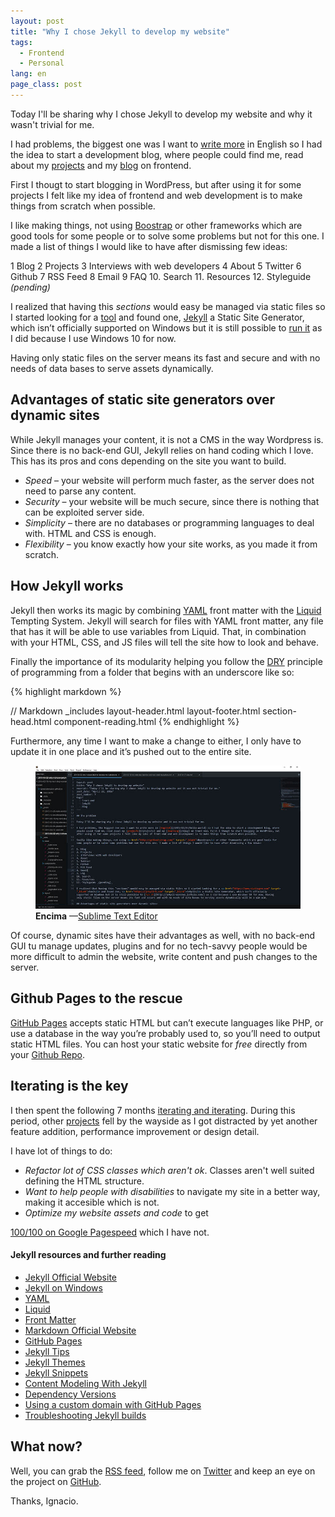 ```yaml
---
layout: post
title: "Why I chose Jekyll to develop my website"
tags:
  - Frontend
  - Personal
lang: en
page_class: post
---
```


Today I'll be sharing why I chose Jekyll to develop my website and why it wasn't trivial for me.

I had problems, the biggest one was I want to <a class="link link--special" href="/2015/11/25/hello-world/">write more</a> in English so I had the idea to start a development blog, where people could find me, read about my <a class="link link--special" href="/projects/">projects</a> and my <a class="link link--special" href="/blog/">blog</a> on frontend.

First I thougt to start blogging in WordPress, but after using it for some projects I felt like my idea of frontend and web development is to make things from scratch when possible.

I like making things, not using <a class="link link--special" href="http://getbootstrap.com/" target="_blank" rel="noopener">Boostrap</a> or other frameworks which are good tools for some people or to solve some problems but not for this one. I made a list of things I would like to have after dismissing few ideas:

1 Blog
2 Projects
3 Interviews with web developers
4 About
5 Twitter
6 Github
7 RSS Feed
8 Email
9 FAQ
10. Search
11. Resources
12. Styleguide _(pending)_

I realized that having this _sections_ would easy be managed via static files so I started looking for a <a class="link link--special" href="https://www.staticgen.com" target="_blank" rel="noopener">tool</a> and found one, <a class="link link--special" href="https://jekyllrb.com" target="_blank" rel="noopener">Jekyll</a> a Static Site Generator, which isn’t officially supported on Windows but it is still possible to <a class="link link--special" href="http://jekyll-windows.juthilo.com/" target="_blank" rel="noopener">run it</a> as I did because I use Windows 10 for now.

Having only static files on the server means its fast and secure and with no needs of data bases to serve assets dynamically.

## Advantages of static site generators over dynamic sites

While Jekyll manages your content, it is not a CMS in the way Wordpress is. Since there is no back-end GUI, Jekyll relies on hand coding which I love. This has its pros and cons depending on the site you want to build.

- _Speed_ – your website will perform much faster, as the server does not need to parse any content.
- _Security_ – your website will be much secure, since there is nothing that can be exploited server side.
- _Simplicity_ – there are no databases or programming languages to deal with. HTML and CSS is enough.
- _Flexibility_ – you know exactly how your site works, as you made it from scratch.

## How Jekyll works

Jekyll then works its magic by combining <a class="link link--special" href="http://yaml.org" target="_blank" rel="noopener">YAML</a> front matter with the <a class="link link--special" href="https://shopify.github.io/liquid" target="_blank" rel="noopener">Liquid</a> Tempting System. Jekyll will search for files with YAML front matter, any file that has it will be able to use variables from Liquid. That, in combination with your HTML, CSS, and JS files will tell the site how to look and behave.

Finally the importance of its modularity helping you follow the <a class="link link--special" href="https://en.wikipedia.org/wiki/Don%27t_repeat_yourself" target="_blank" rel="noopener">DRY</a> principle of programming from a folder that begins with an underscore like so:

{% highlight markdown %}

// Markdown
_includes
    layout-header.html
    layout-footer.html
    section-head.html
    component-reading.html
{% endhighlight %}

Furthermore, any time I want to make a change to either, I only have to update it in one place and it’s pushed out to the entire site.

<figure class="picture">
    <img src="/assets/images/post-sublimetext-2.jpg" alt="">
    <figcaption class="caption">
        <b title="encima">Encima</b>
        —<a class="link link--special" href="/assets/images/post-sublimetext-2--fullscreen.jpg" target="_blank" rel="noopener">Sublime Text Editor</a>
    </figcaption>
</figure>

Of course, dynamic sites have their advantages as well, with no back-end GUI tu manage updates, plugins and for no tech-savvy people would be more difficult to admin the website, write content and push changes to the server.

## Github Pages to the rescue

<a class="link link--special" href="https://pages.github.com" target="_blank" rel="noopener">GitHub Pages</a> accepts static HTML but can’t execute languages like PHP, or use a database in the way you’re probably used to, so you’ll need to output static HTML files. You can host your static website for _free_ directly from your <a class="link link--special" href="{{ site.github }}/ignaciodenuevo.github.io" target="_blank" rel="noopener">Github Repo</a>.

## Iterating is the key

I then spent the following 7 months <a class="link link--special" href="{{ site.github }}/ignaciodenuevo.github.io/commits" target="_blank" rel="noopener">iterating and iterating</a>. During this period, other <a class="link link--special" href="/projects/">projects</a> fell by the wayside as I got distracted by yet another feature addition, performance improvement or design detail.

I have lot of things to do:

- _Refactor lot of CSS classes which aren't ok_. Classes aren't well suited defining the HTML structure.
- _Want to help people with disabilities_ to navigate my site in a better way, making it accesible which is not.
- _Optimize my website assets and code_ to get

<a class="link link--special" href="https://developers.google.com/speed/pagespeed/insights/?url=http%3A%2F%2Fignaciodenuevo.com&tab=desktop" target="_blank" rel="noopener">100/100 on Google Pagespeed</a> which I have not.

<div>
    <h4>Jekyll resources and further reading</h4>
    <ul>
        <li><a class="link link--special" href="http://jekyllrb.com" target="_blank" rel="noopener">Jekyll Official Website</a></li>
        <li><a class="link link--special" href="http://jekyll-windows.juthilo.com" target="_blank" rel="noopener">Jekyll on Windows</a></li>
        <li><a class="link link--special" href="http://yaml.org" target="_blank" rel="noopener">YAML</a></li>
        <li><a class="link link--special" href="https://shopify.github.io/liquid" target="_blank" rel="noopener">Liquid</a></li>
        <li><a class="link link--special" href="https://docs.cloudcannon.com/editing/front-matter" target="_blank" rel="noopener">Front Matter</a></li>
        <li><a class="link link--special" href="http://daringfireball.net/projects/markdown" target="_blank" rel="noopener">Markdown Official Website</a></li>
        <li><a class="link link--special" href="https://pages.github.com" target="_blank" rel="noopener">GitHub Pages</a></li>
        <li><a class="link link--special" href="http://jekyll.tips" target="_blank" rel="noopener">Jekyll Tips</a></li>
        <li><a class="link link--special" href="http://jekyllthemes.org" target="_blank" rel="noopener">Jekyll Themes</a></li>
        <li><a class="link link--special" href="http://jekyllsnippets.com/" target="_blank" rel="noopener">Jekyll Snippets</a></li>
        <li><a class="link link--special" href="https://www.smashingmagazine.com/2016/02/content-modeling-with-jekyll" target="_blank" rel="noopener">Content Modeling With Jekyll</a></li>
        <li><a class="link link--special" href="https://pages.github.com/versions" target="_blank" rel="noopener">Dependency Versions</a></li>
        <li><a class="link link--special" href="https://help.github.com/articles/using-a-custom-domain-with-github-pages" target="_blank" rel="noopener">Using a custom domain with GitHub Pages</a></li>
        <li><a class="link link--special" href="https://help.github.com/articles/troubleshooting-jekyll-builds" target="_blank" rel="noopener">Troubleshooting Jekyll builds</a></li>
    </ul>
</div>

## What now?

Well, you can grab the <a class="link link--special" href="/feed.xml">RSS feed</a>, follow me on <a class="link link--special" href="{{ site.twitter }}" target="_blank" rel="noopener">Twitter</a> and keep an eye on the project on <a class="link link--special" href="{{ site.github }}/ignaciodenuevo.github.io" target="_blank" rel="noopener">GitHub</a>.

Thanks, Ignacio.

